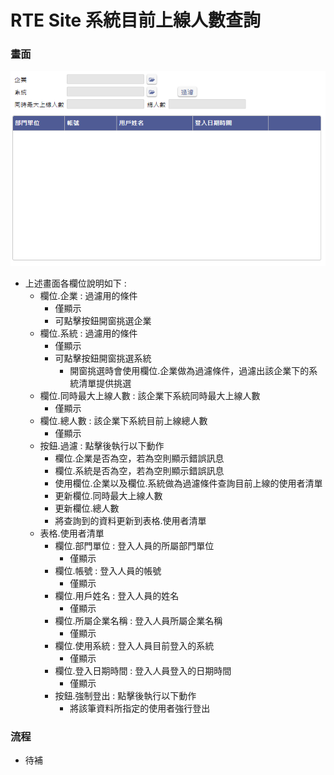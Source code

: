 # RTE Site 系統目前上線人數查詢

### <div id="view">畫面</div>
![畫面]

* 上述畫面各欄位說明如下 :
  * 欄位.企業 : 過濾用的條件
    * 僅顯示
    * 可點擊按鈕開窗挑選企業
  * 欄位.系統 : 過濾用的條件
    * 僅顯示
    * 可點擊按鈕開窗挑選系統
      * 開窗挑選時會使用欄位.企業做為過濾條件，過濾出該企業下的系統清單提供挑選
  * 欄位.同時最大上線人數 : 該企業下系統同時最大上線人數
    * 僅顯示
  * 欄位.總人數 : 該企業下系統目前上線總人數
    * 僅顯示
  * 按鈕.過濾 : 點擊後執行以下動作
    * 欄位.企業是否為空，若為空則顯示錯誤訊息
    * 欄位.系統是否為空，若為空則顯示錯誤訊息
    * 使用欄位.企業以及欄位.系統做為過濾條件查詢目前上線的使用者清單
    * 更新欄位.同時最大上線人數
    * 更新欄位.總人數
    * 將查詢到的資料更新到表格.使用者清單
  * 表格.使用者清單
    * 欄位.部門單位 : 登入人員的所屬部門單位
      * 僅顯示
    * 欄位.帳號 : 登入人員的帳號
      * 僅顯示
    * 欄位.用戶姓名 : 登入人員的姓名
      * 僅顯示
    * 欄位.所屬企業名稱 : 登入人員所屬企業名稱
      * 僅顯示
    * 欄位.使用系統 : 登入人員目前登入的系統
      * 僅顯示
    * 欄位.登入日期時間 : 登入人員登入的日期時間
      * 僅顯示
    * 按鈕.強制登出 : 點擊後執行以下動作
      * 將該筆資料所指定的使用者強行登出

### <div id="flow">流程</div>
* 待補

[畫面]:attachment/view.png "畫面"